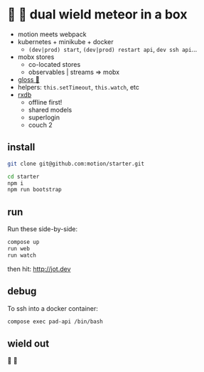 # 🔫 🔫  dual wield meteor in a box

- motion meets webpack
- kubernetes + minikube + docker
  - `(dev|prod) start`, `(dev|prod) restart api`, `dev ssh api`...
- mobx stores
  - co-located stores
  - observables | streams => mobx
- [gloss 💅](https://github.com/motion/gloss)
- helpers: `this.setTimeout`, `this.watch`, etc
- [rxdb](https://github.com/pubkey/rxdb)
  - offline first!
  - shared models
  - superlogin
  - couch 2

## install

```sh
git clone git@github.com:motion/starter.git

cd starter
npm i
npm run bootstrap
```

## run

Run these side-by-side:

```sh
compose up
run web
run watch
```

then hit: http://jot.dev

## debug

To ssh into a docker container:

```sh
compose exec pad-api /bin/bash
```

## wield out

🔫 🔫
